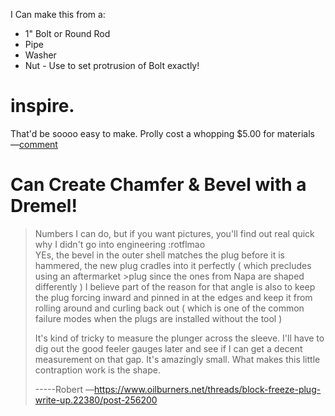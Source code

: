 I Can make this from a:
- 1" Bolt or Round Rod
- Pipe
- Washer
- Nut - Use to set protrusion of Bolt exactly!

# inspire.
That'd be soooo easy to make. Prolly cost a whopping $5.00 for materials —[comment](https://www.oilburners.net/threads/block-freeze-plug-write-up.22380/page-2#post-256228)

# Can Create Chamfer & Bevel with a Dremel!
>Numbers I can do, but if you want pictures, you'll find out real quick why I didn't go into engineering :rotflmao  
>YEs, the bevel in the outer shell matches the plug before it is hammered, the new plug cradles into it perfectly ( which precludes using an aftermarket >plug since the ones from Napa are shaped differently ) I believe part of the reason for that angle is also to keep the plug forcing inward and pinned in at the edges and keep it from rolling around and curling back out ( which is one of the common failure modes when the plugs are installed without the tool )
>
>It's kind of tricky to measure the plunger across the sleeve. I'll have to dig out the good feeler gauges later and see if I can get a decent measurement on that gap. It's amazingly small. What makes this little contraption work is the shape.
>
>-----Robert
—https://www.oilburners.net/threads/block-freeze-plug-write-up.22380/post-256200

